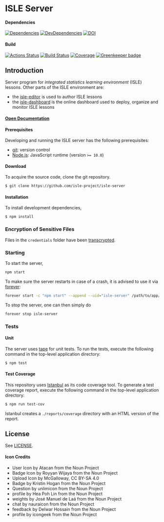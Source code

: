 # ISLE Server

#### Dependencies

[![Dependencies][dependencies-image]][dependencies-url]
[![DevDependencies][dev-dependencies-image]][dev-dependencies-url]
[![DOI](https://zenodo.org/badge/63765629.svg)][doi]

#### Build

[![Actions Status](https://github.com/isle-project/isle-server/workflows/NodeCI/badge.svg)](https://github.com/isle-project/isle-server/actions)
[![Build Status](https://travis-ci.com/isle-project/isle-server.svg?branch=master)](https://travis-ci.com/isle-project/isle-server)
[![Coverage](https://img.shields.io/codecov/c/github/isle-project/isle-server/master.svg)](https://codecov.io/gh/isle-project/isle-server) [![Greenkeeper badge](https://badges.greenkeeper.io/isle-project/isle-server.svg)](https://greenkeeper.io/)

## Introduction

Server program for *integrated statistics learning environment* (ISLE) lessons. Other parts of the ISLE environment are: 

-   the [isle-editor][isle-editor] is used to author ISLE lessons
-   the [isle-dashboard][isle-dashboard] is the online dashboard used to deploy, organize and monitor ISLE lessons

#### [Open Documentation][docs]

#### Prerequisites

Developing and running the ISLE server has the following prerequisites:

* [git][git]: version control
* [Node.js][node-js]: JavaScript runtime (version `>= 10.0`)

#### Download

To acquire the source code, clone the git repository.

``` bash
$ git clone https://github.com/isle-project/isle-server
```

#### Installation

To install development dependencies,

``` bash
$ npm install
```

### Encryption of Sensitive Files

Files in the `credentials` folder have been [transcrypted][transcrypt]. 

### Starting

To start the server,

```bash
npm start 
```

To make sure the server restarts in case of a crash, it is advised to use it via [forever][forever]: 

```bash
forever start -c "npm start" --append --uid="isle-server" /path/to/app/dir/
```

To stop the server, one can then simply do

```bash
forever stop isle-server
```
### Tests

#### Unit

The server uses [tape][tape] for unit tests. To run the tests, execute the following command in the top-level application directory:

``` bash
$ npm test
```

#### Test Coverage

This repository uses [Istanbul][istanbul] as its code coverage tool. To generate a test coverage report, execute the following command in the top-level application directory:

``` bash
$ npm run test-cov
```

Istanbul creates a `./reports/coverage` directory with an HTML version of the report.

## License

See [LICENSE][license].

#### Icon Credits

- User Icon by Atacan from the Noun Project
- Badge Icon by Royyan Wijaya from the Noun Project
- Upload Icon by McGalloway, CC BY-SA 4.0
- Badge by Kristin Hogan from the Noun Project
- Question by unlimicon from the Noun Project
- profile by Hea Poh Lin from the Noun Project
- weights by José Manuel de Laá from the Noun Project
- chat by nauraicon from the Noun Project
- feedback by Delwar Hossain from the Noun Project
- profile by icongeek from the Noun Project

[git]: http://git-scm.com/
[license]: https://raw.githubusercontent.com/isle-project/isle-server/master/LICENSE
[node-js]: https://nodejs.org/en/

[dependencies-image]: https://img.shields.io/david/isle-project/isle-server.svg
[dependencies-url]: https://david-dm.org/isle-project/isle-server/master

[dev-dependencies-image]: https://img.shields.io/david/dev/isle-project/isle-server.svg
[dev-dependencies-url]: https://david-dm.org/isle-project/isle-server/master?type=dev

[doi]: https://zenodo.org/badge/latestdoi/63765629

[transcrypt]: https://github.com/elasticdog/transcrypt

[docs]: http://isledocs.com/
[isle-dashboard]: https://github.com/isle-project/isle-dashboard
[isle-editor]: https://github.com/isle-project/isle-editor

[forever]: https://github.com/foreverjs/forever

[tape]: https://github.com/substack/tape
[istanbul]: https://github.com/gotwarlost/istanbul
